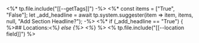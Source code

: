 <%* tp.file.include("[[--getTags]]") -%>
<%*
const items = ["True", "False"];
let _add_headline = await tp.system.suggester(item => item, items, null, "Add Section Headline?"); 
-%>
<%* 
if  (_add_headline == "True") 
{ %>## Locations:<%*} else {%> <%*}
%>
<% tp.file.include("[[--location field]]") %>